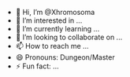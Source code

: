 - 👋 Hi, I’m @Xhromosoma
- 👀 I’m interested in ...
- 🌱 I’m currently learning ...
- 💞️ I’m looking to collaborate on ...
- 📫 How to reach me ...
- 😄 Pronouns: Dungeon/Master
- ⚡ Fun fact: ...

<!---
Xhromosoma/Xhromosoma is a ✨ special ✨ repository because its `README.md` (this file) appears on your GitHub profile.
You can click the Preview link to take a look at your changes.
--->
